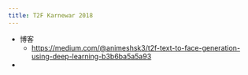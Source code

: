 ```yaml
---
title: T2F Karnewar 2018
---
```


- 博客
	- https://medium.com/@animeshsk3/t2f-text-to-face-generation-using-deep-learning-b3b6ba5a5a93
-
